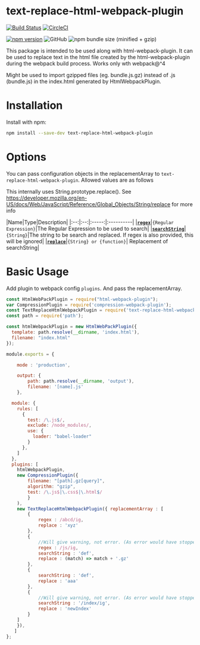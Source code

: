# text-replace-html-webpack-plugin

[![Build Status](https://travis-ci.org/rushil94/text-replace-html-webpack-plugin.svg?branch=master)](https://travis-ci.org/rushil94/text-replace-html-webpack-plugin) [![CircleCI](https://circleci.com/gh/rushil94/text-replace-html-webpack-plugin.svg?style=svg)](https://circleci.com/gh/rushil94/text-replace-html-webpack-plugin)

[![npm version](https://badge.fury.io/js/text-replace-html-webpack-plugin.svg)](https://badge.fury.io/js/text-replace-html-webpack-plugin) ![GitHub](https://img.shields.io/github/license/rushil94/text-replace-html-webpack-plugin.svg) ![npm bundle size (minified + gzip)](https://img.shields.io/bundlephobia/minzip/text-replace-html-webpack-plugin.svg)


This package is intended to be used along with html-webpack-plugin. It can be used to replace text in the html file created by the html-webpack-plugin during the webpack build process. Works only wth webpack@^4

Might be used to import gzipped files (eg. bundle.js.gz) instead of .js (bundle.js) in the index.html generated by HtmlWebpackPlugin.

# Installation

Install with npm:

```bash
npm install --save-dev text-replace-html-webpack-plugin
```

# Options

You can pass configuration objects in the replacementArray to `text-replace-html-webpack-plugin`.
Allowed values are as follows

This internally uses String.prototype.replace(). See https://developer.mozilla.org/en-US/docs/Web/JavaScript/Reference/Global_Objects/String/replace for more info

|Name|Type|Description|
|:--:|:--:|:-----:|:----------|
|**[`regex`](#)**|`{Regular Expression}`|The Regular Expression to be used to search|
|**[`searchString`](#)**|`{String}`|The string to be search and replaced. If regex is also provided, this will be ignored|
|**[`replace`](#)**|`{String} or {function}`| Replacement of searchString|


# Basic Usage

Add plugin to webpack config `plugins`. And pass the replacementArray.

```javascript
const HtmlWebPackPlugin = require("html-webpack-plugin");
var CompressionPlugin = require('compression-webpack-plugin');
const TextReplaceHtmlWebpackPlugin = require('text-replace-html-webpack-plugin');
const path = require('path');

const htmlWebpackPlugin = new HtmlWebPackPlugin({
  template: path.resolve(__dirname, 'index.html'),
  filename: "index.html"
});

module.exports = {

    mode : 'production',

    output: {
        path: path.resolve(__dirname, 'output'),
        filename: '[name].js'
    },

  module: {
    rules: [
      {
        test: /\.js$/,
        exclude: /node_modules/,
        use: {
          loader: "babel-loader"
        }
      },
    ]
  },
  plugins: [
    htmlWebpackPlugin,
    new CompressionPlugin({
        filename: "[path].gz[query]",
        algorithm: "gzip",
        test: /\.js$|\.css$|\.html$/
        }
    ),
    new TextReplaceHtmlWebpackPlugin({ replacementArray : [
        {
            regex : /abcd/ig,
            replace : 'xyz'
        },
        {
            //Will give warning, not error. (As error would have stopped the webpack build)
            regex : /js/ig,
            searchString : 'def',
            replace : (match) => match + '.gz'
        },
        {
            searchString : 'def',
            replace : 'aaa'
        },
        {
            //Will give warning, not error. (As error would have stopped the webpack build)
            searchString : '/index/ig',
            replace : 'newIndex'
        }
    ]
    }),
   ]
};

```
